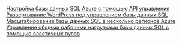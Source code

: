 [Настройка базы данных SQL Azure с помощью API управления][1]   
[Развертывание WordPress под управлением базы данных SQL][4]   
[Масштабирование базы данных SQL в несколько регионов Azure][2]   
[Управление общими рабочими нагрузками базы данных SQL с помощью эластичных пулов][3]

[1]: https://github.com/Azure-Samples/sql-database-java-manage-db
[2]: https://github.com/Azure-Samples/sql-database-java-manage-sql-databases-across-regions
[3]: ../java-sdk-manage-sql-elastic-pools.md
[4]: https://github.com/Azure-Samples/app-service-java-manage-data-connections-for-web-apps